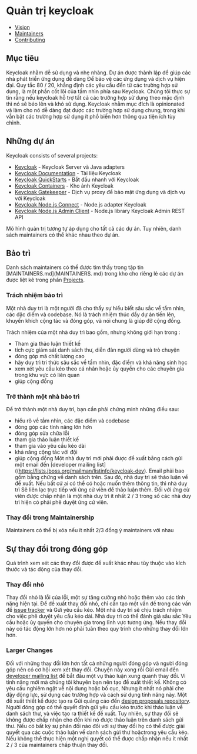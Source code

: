 # Quản trị keycloak 

* [Vision](#vision) 
* [Maintainers](#maintainers) 
* [Contributing](#contributing)

## Mục tiêu

Keycloak nhằm dễ sử dụng và nhẹ nhàng. Dự án được thành lập để giúp các nhà phát triển ứng dụng dễ dàng 
Để bảo vệ các ứng dụng và dịch vụ hiện đại. 
Quy tắc 80 / 20, khẳng định các yêu cầu đến từ các trường hợp sử dụng, là một phần cốt lõi của tầm nhìn phía sau 
Keycloak. Chúng tôi thực sự tin rằng nếu keycloak hỗ trợ tất cả các trường hợp sử dụng theo mặc định thì nó sẽ béo lên và khó sử dụng. 
Keycloak nhằm mục đích là opinionated và làm cho nó dễ dàng đạt được các trường hợp sử dụng chung, trong khi vẫn bật các trường hợp sử dụng ít phổ biến hơn thông qua tiện ích tùy chỉnh. 


## Những dự án

Keycloak consists of several projects:

* [Keycloak](https://github.com/keycloak/keycloak) - Keycloak Server và Java adapters
* [Keycloak Documentation](https://github.com/keycloak/keycloak-documentation) - Tài liệu Keycloak
* [Keycloak QuickStarts](https://github.com/keycloak/keycloak-quickstarts) - Bắt đầu nhanh với Keycloak
* [Keycloak Containers](https://github.com/keycloak/keycloak-containers) - Kho ảnh Keycloak
* [Keycloak Gatekeeper](https://github.com/keycloak/keycloak-gatekeeper) - Dịch vụ proxy để bảo mật ứng dụng và dịch vụ với Keycloak
* [Keycloak Node.js Connect](https://github.com/keycloak/keycloak-nodejs-connect) - Node.js adapter Keycloak
* [Keycloak Node.js Admin Client](https://github.com/keycloak/keycloak-nodejs-admin-client) - Node.js library Keycloak Admin REST API

Mô hình quản trị tương tự áp dụng cho tất cả các dự án. Tuy nhiên, danh sách maintainers có thể khác nhau theo dự án. 



## Bảo trì

Danh sách maintainers có thể được tìm thấy trong tập tin [MAINTAINERS.md](MAINTAINERS. md) trong kho cho riêng lẻ các dự án được liệt kê trong phần [Projects](#projects). 

### Trách nhiệm bảo trì 

Một nhà duy trì là một người đã cho thấy sự hiểu biết sâu sắc về tầm nhìn, các đặc điểm và codebase. Nó là trách nhiệm thúc đẩy dự án tiến lên, khuyến khích cộng tác và đóng góp, và nói chung là giúp đỡ cộng đồng. 

Trách nhiệm của một nhà duy trì bao gồm, nhưng không giới hạn trong :

* Tham gia thảo luận thiết kế 
* tích cực giám sát danh sách thư, diễn đàn người dùng và trò chuyện 
* đóng góp mã chất lượng cao 
* hãy duy trì tri thức sâu sắc về tầm nhìn, đặc điểm và khả năng sinh học 
* xem xét yêu cầu kéo theo cá nhân hoặc ủy quyền cho các chuyên gia trong khu vực có liên quan 
* giúp cộng đồng 

### Trở thành một nhà bảo trì 

Để trở thành một nhà duy trì, bạn cần phải chứng minh những điều sau: 
* hiểu rõ về tầm nhìn, các đặc điểm và codebase 
* đóng góp các tính năng lớn hơn 
* đóng góp sửa chữa lỗi 
* tham gia thảo luận thiết kế 
* tham gia vào yêu cầu kéo dài 
* khả năng cộng tác với đội 
* giúp cộng đồng 
Một nhà duy trì mới phải được đề xuất bằng cách gửi một email đến  [developer mailing list]((https://lists.jboss.org/mailman/listinfo/keycloak-dev).
Email phải bao gồm bằng chứng về danh sách trên. 
Sau đó, nhà duy trì sẽ thảo luận về đề xuất. Nếu bất cứ ai có thể có hoặc muốn thêm thông tin, thì nhà duy trì 
Sẽ liên lạc trực tiếp với ứng cử viên để thảo luận thêm. 
Đối với ứng cử viên được chấp nhận là một nhà duy trì ít nhất 2 / 3 trong số các nhà duy trì hiện có phải phê duyệt ứng cử viên. 


### Thay đổi trong Maintainership 

Maintainers có thể bị xóa nếu ít nhất 2/3 đồng ý maintainers với nhau 


## Sự thay đổi trong đóng góp 

Quá trình xem xét các thay đổi được đề xuất khác nhau tùy thuộc vào kích thước và tác động của thay đổi. 

### Thay đổi nhỏ 

Thay đổi nhỏ là lỗi của lỗi, một sự tăng cường nhỏ hoặc thêm vào các tính năng hiện tại. 
Để đề xuất thay đổi nhỏ, chỉ cần tạo một vấn đề trong các vấn đề [issue tracker](https://issues.jboss.org/browse/KEYCLOAK) và 
Gửi yêu cầu kéo. 
Một nhà duy trì sẽ chịu trách nhiệm cho việc phê duyệt yêu cầu kéo dài. Nhà duy trì có thể đánh giá sâu sắc 
Yêu cầu hoặc ủy quyền cho chuyên gia trong lĩnh vực tương ứng. 
Nếu thay đổi này có tác động lớn hơn nó phải tuân theo quy trình cho những thay đổi lớn hơn. 

### Larger Changes

Đối với những thay đổi lớn hơn tất cả những người đóng góp và người đóng góp nên có cơ hội xem xét thay đổi. Chuyện này xong rồi 
Gửi email đến [developer mailing list](https://lists.jboss.org/mailman/listinfo/keycloak-dev) để bắt đầu một vụ thảo luận xung quanh thay đổi. 
Vì tính năng mới mà chúng tôi khuyên bạn nên tạo đề xuất thiết kế. Không có yêu cầu nghiêm ngặt về nội dung hoặc bố cục, 
Nhưng ít nhất nó phải che đậy động lực, sử dụng các trường hợp và cách sử dụng tính năng này. Một đề xuất thiết kế được tạo ra 
Gửi quảng cáo đến [design proposals repository](https://github.com/keycloak/keycloak-community/tree/master/design). 
Người đóng góp có thể quyết định gửi yêu cầu kéo trước khi thảo luận về danh sách thư, và việc tạo ra thiết kế đề xuất. Tuy nhiên, sự thay đổi sẽ không được chấp nhận cho đến khi nó được thảo luận trên danh sách gửi thư. 
Nếu có bất kỳ sự phản đối nào đối với sự thay đổi họ có thể được giải quyết qua các cuộc thảo luận về danh sách gửi thư hoặctrong yêu cầu kéo. Nếu không thể thực hiện một nghị quyết có thể được chấp nhận nếu ít nhất 2 / 3 của maintainers chấp thuận thay đổi. 
